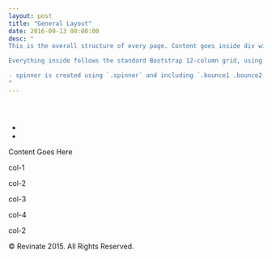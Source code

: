 ```yaml
---
layout: post
title: "General Layout"
date: 2016-09-13 00:00:00
desc: "
This is the overall structure of every page. Content goes inside div with class `.l-main-content`.

Everything inside follows the standard Bootstrap 12-column grid, using `.row` and `.col-xs- .col-sm- .col-md- .col-lg`. Using  `.col-md-*` will stack on mobile and tile on desktop.

- spinner is created using `.spinner` and including `.bounce1 .bounce2 .bounce3` divs.  For M and E, please use the spinner directive.
"
---
```


<div class="l-app">
  <header class="l-header">
    <div class="l-header-top"></div>
    <div class="l-header-bottom"></div>
  </header>
  <main class="l-main">
    <div class="container">
      <div class="l-main-content pd-md mg-t-xl">
        <ul class="global-actions-nav pull-right">
          <li>
            <a>
              <i class="fa fa-file-pdf-o"></i>
            </a>
          </li>
          <li>
            <i class="fa fa-file-pdf-o"></i>
          </li>
        </ul>
        <!-- content goes here -->
        <p>Content Goes Here</p>
        <div class="row">
          <div class="col-md-12">
            <div class="spinner">
              <div class="bounce1"></div>
              <div class="bounce2"></div>
              <div class="bounce3"></div>
            </div>
          </div>
        </div>
        <div class="row show-grid">
          <div class="col-md-1">
            <p>col-1</p>
          </div>
          <div class="col-md-2">
            <p>col-2</p>
          </div>
          <div class="col-md-3">
            <p>col-3</p>
          </div>
          <div class="col-md-4">
            <p>col-4</p>
          </div>
          <div class="col-md-2">
            <p>col-2</p>
          </div>
        </div>
      </div>
    </div>
  </main>
  <footer class="l-footer">
    <p class="copyright pd-md copyright">&copy; Revinate 2015. All Rights Reserved.</p>
  </footer>
</div>